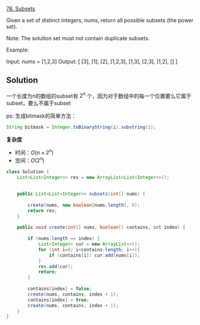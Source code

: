 [78. Subsets](https://leetcode.com/problems/subsets/)

Given a set of distinct integers, nums, return all possible subsets (the power set).

Note: The solution set must not contain duplicate subsets.

Example:

Input: nums = [1,2,3]
Output:
[
  [3],
  [1],
  [2],
  [1,2,3],
  [1,3],
  [2,3],
  [1,2],
  []
]

## Solution

一个长度为n的数组的subset有 $2^n$ 个，因为对于数组中的每一个位置要么它属于subset，要么不属于subset

ps: 生成bitmask的简单方法：

```java
String bitmask = Integer.toBinaryString(i).substring(1);
```
**复杂度**
- 时间：$O(n \times 2^n)$
- 空间：$O(2^n)$

```java
class Solution {
    List<List<Integer>> res = new ArrayList<List<Integer>>();
    
    
    public List<List<Integer>> subsets(int[] nums) {
        
        create(nums, new boolean[nums.length], 0);
        return res;
    }
    
    public void create(int[] nums, boolean[] contains, int index) {
        
        if (nums.length == index) {
            List<Integer> cur = new ArrayList<>();
            for (int i=0; i<contains.length; i++){
                if (contains[i]) cur.add(nums[i]);
            }
            res.add(cur);
            return;
        }
        
        contains[index] = false;
        create(nums, contains, index + 1);
        contains[index] = true;
        create(nums, contains, index + 1);
    }
}
